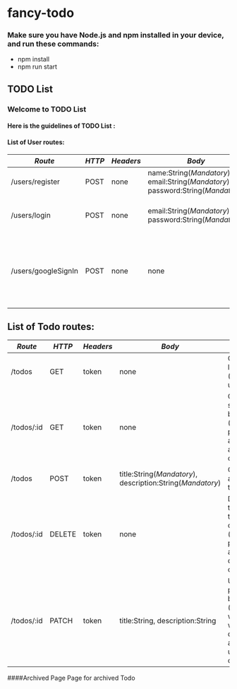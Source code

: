 # fancy-todo

### Make sure you have Node.js and npm installed in your device, and run these commands:

+ npm install
+ npm run start

## TODO List

### Welcome to TODO List
#### Here is the guidelines of TODO List :
#### List of User routes:

|_Route_|_HTTP_|_Headers_|_Body_|_Description_|
|-----|-----|-----|-----|-----|
|/users/register|POST|none|name:String(*Mandatory*), email:String(*Mandatory*), password:String(*Mandatory*)|Sign up with new user info|
|/users/login|POST|none|email:String(*Mandatory*), password:String(*Mandatory*)|Sign in and get an access token|
|/users/googleSignIn|POST|none|none|Need to signed in through google Account and get an access token|

## List of Todo routes:

|_Route_|_HTTP_|_Headers_|_Body_|_Description_|
|-----|-----|-----|-----|-----|
|/todos|GET|token|none|Get all todo list info (owned by user)|
|/todos/:id|GET|token|none|Get info for single todo base on ID (authorized person, only able to access your own Todo)|
|/todos|POST|token|title:String(*Mandatory*), description:String(*Mandatory*)|Create/Insert a todo into the list|
|/todos/:id|DELETE|token|none|Delete a todo from the list base on ID (authorized person, only able to delete your own Todo)|
|/todos/:id|PATCH|token|title:String, description:String|Update todo partially base on ID (blank field will be filled with old data, only able to update your own Todo)|


####Archived Page
Page for archived Todo
